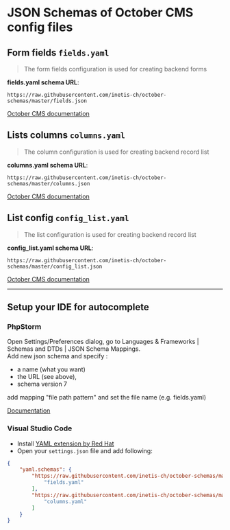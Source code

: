 # JSON Schemas of October CMS config files

## Form fields `fields.yaml`
> The form fields configuration is used for creating backend forms
  
**fields.yaml schema URL**:  
```
https://raw.githubusercontent.com/inetis-ch/october-schemas/master/fields.json
```
[October CMS documentation](https://octobercms.com/docs/backend/forms#form-fields)

## Lists columns `columns.yaml`
> The column configuration is used for creating backend record list
  
**columns.yaml schema URL**:  
```
https://raw.githubusercontent.com/inetis-ch/october-schemas/master/columns.json
```
[October CMS documentation](https://octobercms.com/docs/backend/lists#list-columns)

## List config `config_list.yaml`
> The list configuration is used for creating backend record list

**config_list.yaml schema URL**:
```
https://raw.githubusercontent.com/inetis-ch/october-schemas/master/config_list.json
```
[October CMS documentation](https://docs.octobercms.com/3.x/extend/lists/list-controller.html)

---

## Setup your IDE for autocomplete

### PhpStorm

Open Settings/Preferences dialog, go to Languages & Frameworks | Schemas and DTDs | JSON Schema Mappings.   
Add new json schema and specify :
 - a name (what you want)
 - the URL (see above),
 - schema version 7  
 
add mapping "file path pattern" and set the file name (e.g. fields.yaml)

[Documentation](https://www.jetbrains.com/help/phpstorm/yaml.html#remote_json)

### Visual Studio Code

- Install [YAML extension by Red Hat](https://marketplace.visualstudio.com/items?itemName=redhat.vscode-yaml)
- Open your `settings.json` file and add following:
```json
{
    "yaml.schemas": {
        "https://raw.githubusercontent.com/inetis-ch/october-schemas/master/fields.json": [
            "fields.yaml"
        ],
        "https://raw.githubusercontent.com/inetis-ch/october-schemas/master/columns.json": [
            "columns.yaml"
        ]
    }
}
```

